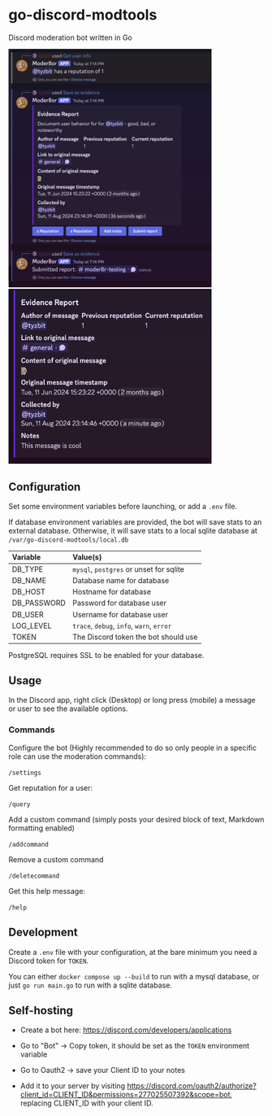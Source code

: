 # go-discord-modtools

Discord moderation bot written in Go

<img src="features_1.png" width="400">
<img src="features_2.png" width="400">

## Configuration

Set some environment variables before launching, or add a `.env` file.

If database environment variables are provided, the bot will save stats to an external database.
Otherwise, it will save stats to a local sqlite database at `/var/go-discord-modtools/local.db`

| Variable    | Value(s)                                  |
| :---------- | :---------------------------------------- |
| DB_TYPE     | `mysql`, `postgres` or unset for sqlite   |
| DB_NAME     | Database name for database                |
| DB_HOST     | Hostname for database                     |
| DB_PASSWORD | Password for database user                |
| DB_USER     | Username for database user                |
| LOG_LEVEL   | `trace`, `debug`, `info`, `warn`, `error` |
| TOKEN       | The Discord token the bot should use      |

PostgreSQL requires SSL to be enabled for your database.

## Usage

In the Discord app, right click (Desktop) or long press (mobile)
a message or user to see the available options.

### Commands

Configure the bot (Highly recommended to do so only people in a specific role can use the moderation commands):

`/settings`

Get reputation for a user:

`/query`

Add a custom command (simply posts your desired block of text, Markdown formatting enabled)

`/addcommand`

Remove a custom command

`/deletecommand`

Get this help message:

`/help`

## Development

Create a `.env` file with your configuration, at the bare minimum you need
a Discord token for `TOKEN`.

You can either `docker compose up --build` to run with a mysql database, or just `go run main.go` to run with a sqlite database.

## Self-hosting

- Create a bot here: https://discord.com/developers/applications

- Go to "Bot" -> Copy token, it should be set as the `TOKEN` environment variable

- Go to Oauth2 -> save your Client ID to your notes

- Add it to your server by visiting https://discord.com/oauth2/authorize?client_id=CLIENT_ID&permissions=277025507392&scope=bot,
  replacing CLIENT_ID with your client ID.
